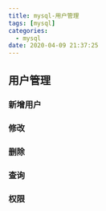```yaml
---
title: mysql-用户管理
tags: [mysql]
categories:
  - mysql
date: 2020-04-09 21:37:25
---
```


## 用户管理

### 新增用户

### 修改

### 删除

### 查询

### 权限